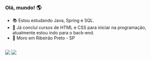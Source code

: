 ### Olá, mundo! 🌎


- 📚 Estou estudando Java, Spring e SQL.
- 🧠 Já concluí cursos de HTML e CSS para iniciar na programação, atualmente estou indo para o back-end.
- 📌 Moro em Ribeirão Preto - SP
##  
 

<div>
 <a href="https://instagram.com/og.enzo7" target="_blank"><img src="https://img.shields.io/badge/-Instagram-%23E4405F?style=for-the-badge&logo=instagram&logoColor=white" target="_blank"></a>
  <a href = "mailto:enzolima527@gmail.com"><img src="https://img.shields.io/badge/-Gmail-%23333?style=for-the-badge&logo=gmail&logoColor=white" target="_blank"></a>
</div>
